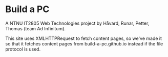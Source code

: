 # Build a PC
A NTNU IT2805 Web Technologies project by H&aring;vard, Runar, Petter, Thomas (team Ad Infinitum).

This site uses XMLHTTPRequest to fetch content pages, so we've made it so that it fetches content pages from build-a-pc.github.io instead if the file protocol is used.
